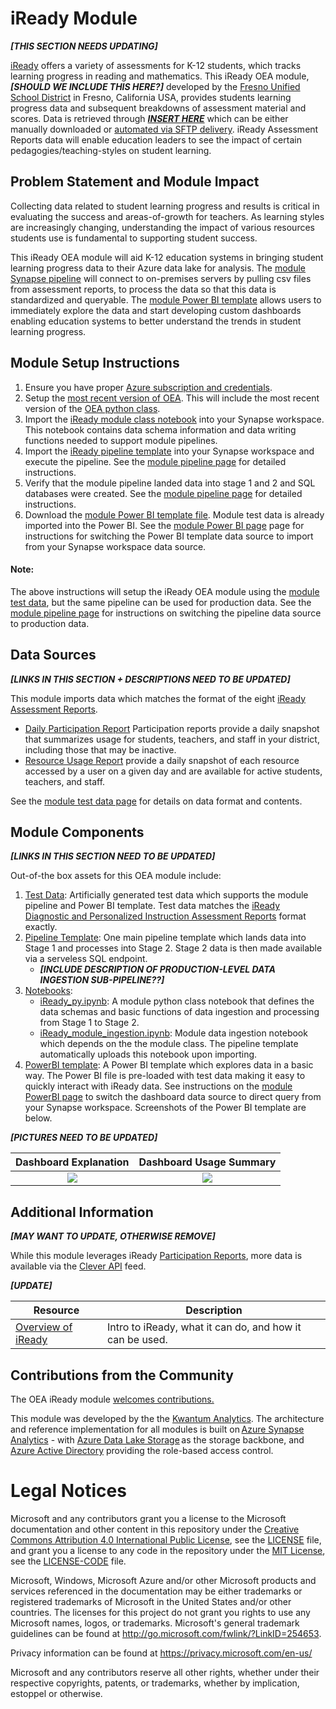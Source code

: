 # iReady Module

<strong><em>[THIS SECTION NEEDS UPDATING]</strong></em>

[iReady](https://www.curriculumassociates.com/programs/i-ready-assessment) offers a variety of assessments for K-12 students, which tracks learning progress in reading and mathematics. This iReady OEA module, <strong><em>[SHOULD WE INCLUDE THIS HERE?]</strong></em> developed by the [Fresno Unified School District](https://www.fresnounified.org/) in Fresno, California USA, provides students learning progress data and subsequent breakdowns of assessment material and scores. Data is retrieved through <strong><em>[INSERT HERE]()</strong></em> which can be either manually downloaded or [automated via SFTP delivery](). iReady Assessment Reports data will enable education leaders to see the impact of certain pedagogies/teaching-styles on student learning. 

## Problem Statement and Module Impact

Collecting data related to student learning progress and results is critical in evaluating the success and areas-of-growth for teachers. As learning styles are increasingly changing, understanding the impact of various resources students use is fundamental to supporting student success.

This iReady OEA module will aid K-12 education systems in bringing student learning progress data to their Azure data lake for analysis. The [module Synapse pipeline](https://github.com/microsoft/OpenEduAnalytics/tree/main/modules/Digital_Learning_Apps_and_Platforms/iReady/pipeline) will connect to on-premises servers by pulling csv files from assessment reports, to process the data so that this data is standardized and queryable. The [module Power BI template](https://github.com/microsoft/OpenEduAnalytics/tree/main/modules/Digital_Learning_Apps_and_Platforms/iReady/powerbi) allows users to immediately explore the data and start developing custom dashboards enabling education systems to better understand the trends in student learning progress. 

## Module Setup Instructions

1. Ensure you have proper [Azure subscription and credentials](https://github.com/microsoft/OpenEduAnalytics#what-you-need).
2. Setup the [most recent version of OEA](https://github.com/microsoft/OpenEduAnalytics#setup). This will include the most recent version of the [OEA python class](https://github.com/microsoft/OpenEduAnalytics/blob/main/framework/notebook/OEA_py.ipynb).
3. Import the [iReady module class notebook](https://github.com/microsoft/OpenEduAnalytics/blob/main/modules/Digital_Learning_Apps_and_Platforms/iReady/notebook/iReady_py.ipynb) into your Synapse workspace. This notebook contains data schema information and data writing functions needed to support module pipelines. 
4. Import the [iReady pipeline template](https://github.com/microsoft/OpenEduAnalytics/tree/main/modules/Digital_Learning_Apps_and_Platforms/iReady/pipeline) into your Synapse workspace and execute the pipeline. See the [module pipeline page](https://github.com/microsoft/OpenEduAnalytics/tree/main/modules/Digital_Learning_Apps_and_Platforms/iReady/pipeline) for detailed instructions.
5. Verify that the module pipeline landed data into stage 1 and 2 and SQL databases were created. See the [module pipeline page](https://github.com/microsoft/OpenEduAnalytics/tree/main/modules/Digital_Learning_Apps_and_Platforms/iReady/pipeline) for detailed instructions.
6. Download the [module Power BI template file](https://github.com/microsoft/OpenEduAnalytics/tree/main/modules/Digital_Learning_Apps_and_Platforms/iReady/powerbi). Module test data is already imported into the Power BI. See the [module Power BI page](https://github.com/microsoft/OpenEduAnalytics/tree/main/modules/Digital_Learning_Apps_and_Platforms/iReady/powerbi) page for instructions for switching the Power BI template data source to import from your Synapse workspace data source.

#### Note: 
The above instructions will setup the iReady OEA module using the [module test data](https://github.com/microsoft/OpenEduAnalytics/tree/main/modules/Digital_Learning_Apps_and_Platforms/iReady/test_data), but the same pipeline can be used for production data. See the [module pipeline page](https://github.com/microsoft/OpenEduAnalytics/tree/main/modules/Digital_Learning_Apps_and_Platforms/iReady/pipeline) for instructions on switching the pipeline data source to production data.

## Data Sources

<strong><em>[LINKS IN THIS SECTION + DESCRIPTIONS NEED TO BE UPDATED]</strong></em>

This module imports data which matches the format of the eight [iReady Assessment Reports]().
- [Daily Participation Report](https://support.clever.com/hc/s/articles/360049642311?language=en_US#step2) Participation reports provide a daily snapshot that summarizes usage for students, teachers, and staff in your district, including those that may be inactive. 
- [Resource Usage Report](https://support.clever.com/hc/s/articles/360049642311?language=en_US#h_7698d144-7ceb-4d63-88b8-e9ca2aa378d2) provide a daily snapshot of each resource accessed by a user on a given day and are available for active students, teachers, and staff. 

See the [module test data page](https://github.com/microsoft/OpenEduAnalytics/tree/main/modules/Digital_Learning_Apps_and_Platforms/iReady/test_data) for details on data format and contents.

## Module Components

<strong><em>[LINKS IN THIS SECTION NEED TO BE UPDATED]</strong></em>

Out-of-the box assets for this OEA module include: 
1. [Test Data](https://github.com/microsoft/OpenEduAnalytics/tree/main/modules/Digital_Learning_Apps_and_Platforms/iReady/test_data): Artificially generated test data which supports the module pipeline and Power BI template. Test data matches the [iReady Diagnostic and Personalized Instruction Assessment Reports]() format exactly.
2. [Pipeline Template](https://github.com/microsoft/OpenEduAnalytics/tree/main/modules/Digital_Learning_Apps_and_Platforms/iReady/pipeline): One main pipeline template which lands data into Stage 1 and processes into Stage 2. Stage 2 data is then made available via a serveless SQL endpoint.
    - <strong><em>[INCLUDE DESCRIPTION OF PRODUCTION-LEVEL DATA INGESTION SUB-PIPELINE??]</strong></em>
3. [Notebooks](https://github.com/microsoft/OpenEduAnalytics/tree/main/modules/Digital_Learning_Apps_and_Platforms/iReady/notebook): 
    - [iReady_py.ipynb](https://github.com/microsoft/OpenEduAnalytics/blob/main/modules/Digital_Learning_Apps_and_Platforms/iReady/notebook/iReady_py.ipynb): A module python class notebook that defines the data schemas and basic functions of data ingestion and processing from Stage 1 to Stage 2.
    - [iReady_module_ingestion.ipynb](https://github.com/microsoft/OpenEduAnalytics/blob/main/modules/Digital_Learning_Apps_and_Platforms/iReady/notebook/iReady_module_ingestion.ipynb): Module data ingestion notebook which depends on the the module class. The pipeline template automatically uploads this notebook upon importing. 
4. [PowerBI template](https://github.com/microsoft/OpenEduAnalytics/tree/main/modules/Digital_Learning_Apps_and_Platforms/iReady/powerbi): A Power BI template which explores data in a basic way. The Power BI file is pre-loaded with test data making it easy to quickly interact with iReady data. See instructions on the [module PowerBI page](https://github.com/microsoft/OpenEduAnalytics/tree/main/modules/Digital_Learning_Apps_and_Platforms/iReady/powerbi) to switch the dashboard data source to direct query from your Synapse workspace. Screenshots of the Power BI template are below.

<strong><em>[PICTURES NEED TO BE UPDATED]</strong></em>

Dashboard Explanation  | Dashboard Usage Summary
:-------------------------:|:-------------------------:
![](https://github.com/microsoft/OpenEduAnalytics/blob/main/modules/Digital_Learning_Apps_and_Platforms/Clever/docs/images/Clever%20Module%20Explanation%20Page.png) |  ![](https://github.com/microsoft/OpenEduAnalytics/blob/main/modules/Digital_Learning_Apps_and_Platforms/Clever/docs/images/Clever%20Module%20Dashboard%20Sample.png)  

## Additional Information

<strong><em>[MAY WANT TO UPDATE, OTHERWISE REMOVE]</strong></em>

While this module leverages iReady [Participation Reports](https://support.clever.com/hc/s/articles/360049642311), more data is available via the [Clever API](https://dev.clever.com/docs/api-overview) feed.

<strong><em>[UPDATE]</strong></em>

| Resource | Description |
| --- | --- |
| [Overview of iReady]() | Intro to iReady, what it can do, and how it can be used. |

## Contributions from the Community

The OEA iReady module [welcomes contributions.](https://github.com/microsoft/OpenEduAnalytics/blob/main/CONTRIBUTING.md) 

This module was developed by the the [Kwantum Analytics](https://www.kwantumedu.com/). The architecture and reference implementation for all modules is built on [Azure Synapse Analytics](https://azure.microsoft.com/en-us/services/synapse-analytics/) - with [Azure Data Lake Storage](https://docs.microsoft.com/en-us/azure/storage/blobs/data-lake-storage-introduction) as the storage backbone, and [Azure Active Directory](https://azure.microsoft.com/en-us/services/active-directory/) providing the role-based access control.

# Legal Notices

Microsoft and any contributors grant you a license to the Microsoft documentation and other content
in this repository under the [Creative Commons Attribution 4.0 International Public License](https://creativecommons.org/licenses/by/4.0/legalcode),
see the [LICENSE](LICENSE) file, and grant you a license to any code in the repository under the [MIT License](https://opensource.org/licenses/MIT), see the
[LICENSE-CODE](LICENSE-CODE) file.

Microsoft, Windows, Microsoft Azure and/or other Microsoft products and services referenced in the documentation
may be either trademarks or registered trademarks of Microsoft in the United States and/or other countries.
The licenses for this project do not grant you rights to use any Microsoft names, logos, or trademarks.
Microsoft's general trademark guidelines can be found at http://go.microsoft.com/fwlink/?LinkID=254653.

Privacy information can be found at https://privacy.microsoft.com/en-us/

Microsoft and any contributors reserve all other rights, whether under their respective copyrights, patents,
or trademarks, whether by implication, estoppel or otherwise.

